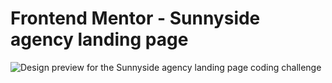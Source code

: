 # Frontend Mentor - Sunnyside agency landing page

![Design preview for the Sunnyside agency landing page coding challenge]((https://github.com/sarahmhd/Front-End-challenges/blob/main/sunnyside-agency-landing-page-main/design/design.png))

